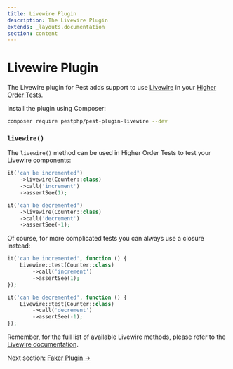 ```yaml
---
title: Livewire Plugin
description: The Livewire Plugin
extends: _layouts.documentation
section: content
---
```


# Livewire Plugin

The Livewire plugin for Pest adds support to use [Livewire](https://laravel-livewire.com/) in your [Higher Order Tests](/docs/higher-order-tests).

Install the plugin using Composer:
```bash
composer require pestphp/pest-plugin-livewire --dev
```

### `livewire()`

The `livewire()` method can be used in Higher Order Tests to test your Livewire components:
```php
it('can be incremented')
    ->livewire(Counter::class)
    ->call('increment')
    ->assertSee(1);

it('can be decremented')
    ->livewire(Counter::class)
    ->call('decrement')
    ->assertSee(-1);
```

Of course, for more complicated tests you can always use a closure instead:
```php
it('can be incremented', function () {
    Livewire::test(Counter::class)
        ->call('increment')
        ->assertSee(1);
});

it('can be decremented', function () {
    Livewire::test(Counter::class)
        ->call('decrement')
        ->assertSee(-1);
});
```

Remember, for the full list of available Livewire methods, please refer to the [Livewire documentation](https://laravel-livewire.com/docs/testing).

Next section: [Faker Plugin →](/docs/plugins/faker)
